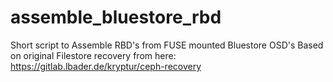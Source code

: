 # assemble_bluestore_rbd
Short script to Assemble RBD's from FUSE mounted Bluestore OSD's
Based on original Filestore recovery from here: https://gitlab.lbader.de/kryptur/ceph-recovery
